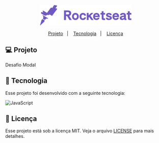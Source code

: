 <p align="center">
  <img src="https://github.com/scillapinheiro/rocketseat-discover-fundamentar/blob/main/rocketseat-logo.png" style="max-width:100%">
  
<p align="center">
  <a href="#-projeto">Projeto</a>&nbsp;&nbsp;&nbsp;|&nbsp;&nbsp;&nbsp;
  <a href="#-tecnologia">Tecnologia</a>&nbsp;&nbsp;&nbsp;|&nbsp;&nbsp;&nbsp;
  <a href="#-licença">Licença</a>
</p>

## :computer: Projeto
Desafio Modal

## :rocket: Tecnologia
Esse projeto foi desenvolvido com a seguinte tecnologia:

![JavaScript](https://img.shields.io/badge/-JavaScript-%23323330?style=for-the-badge&logo=javascript)


## :memo: Licença
Esse projeto está sob a licença MIT. Veja o arquivo [LICENSE](LICENSE.md) para mais detalhes.
